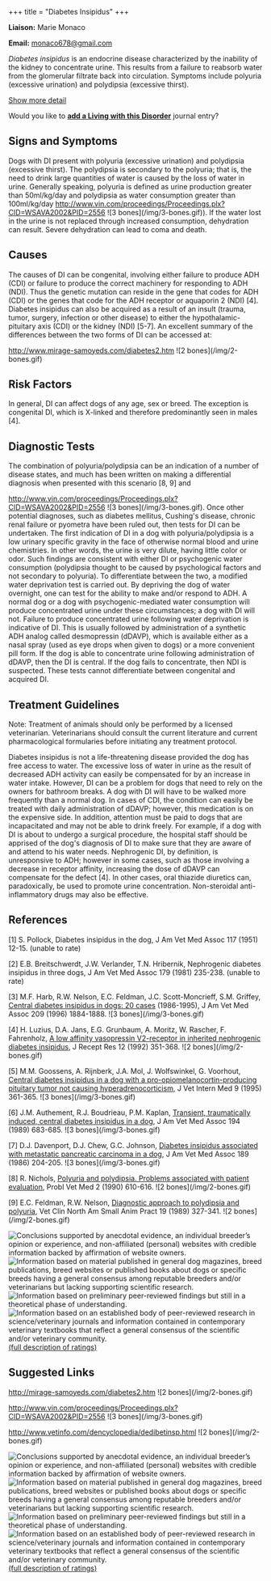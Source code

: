 +++
title = "Diabetes Insipidus"
+++

**Liaison:** Marie Monaco

**Email:** <monaco678@gmail.com>



*Diabetes insipidus* is an endocrine disease characterized by the
inability of the kidney to concentrate urine.  This results from a
failure to reabsorb water from the glomerular filtrate back into
circulation.  Symptoms include polyuria (excessive urination) and
polydipsia (excessive thirst).





[Show more detail](diabetes-insipidus5a76.html?showlong=1)



Would you like to **[add a Living with this
Disorder](diabetes-insipidus/addliving_form.html)** journal entry?

Signs and Symptoms
------------------

Dogs with DI present with polyuria (excessive urination) and polydipsia
(excessive thirst).  The polydipsia is secondary to the polyuria; that
is, the need to drink large quantities of water is caused by the loss of
water in urine.  Generally speaking, polyuria is defined as urine
production greater than 50ml/kg/day and polydipsia as water consumption
greater than 100ml/kg/day
<http://www.vin.com/proceedings/Proceedings.plx?CID=WSAVA2002&PID=2556> !\[3
bones\](/img/3-bones.gif)).  If the water lost in the urine is not
replaced through increased consumption, dehydration can result.  Severe
dehydration can lead to coma and death.

Causes
------

The causes of DI can be congenital, involving either failure to produce
ADH (CDI) or failure to produce the correct machinery for responding to
ADH (NDI).  Thus the genetic mutation can reside in the gene that codes
for ADH (CDI) or the genes that code for the ADH receptor or aquaporin 2
(NDI) \[4\].  Diabetes insipidus can also be acquired as a result of an
insult (trauma, tumor, surgery, infection or other disease) to either
the hypothalamic-pituitary axis (CDI) or the kidney (NDI) \[5-7\].  An
excellent summary of the differences between the two forms of DI can be
accessed at:

<http://www.mirage-samoyeds.com/diabetes2.htm> !\[2
bones\](/img/2-bones.gif)



Risk Factors
------------

In general, DI can affect dogs of any age, sex or breed.  The exception
is congenital DI, which is X-linked and therefore predominantly seen in
males \[4\].

Diagnostic Tests
----------------

The combination of polyuria/polydipsia can be an indication of a number
of disease states, and much has been written on making a differential
diagnosis when presented with this scenario \[8, 9\] and

<http://www.vin.com/proceedings/Proceedings.plx?CID=WSAVA2002&PID=2556> !\[3
bones\](/img/3-bones.gif). Once other potential diagnoses, such as
diabetes mellitus, Cushing's disease, chronic renal failure or pyometra
have been ruled out, then tests for DI can be undertaken.  The first
indication of DI in a dog with polyuria/polydipsia is a low urinary
specific gravity in the face of otherwise normal blood and urine
chemistries.  In other words, the urine is very dilute, having little
color or odor.  Such findings are consistent with either DI or
psychogenic water consumption (polydipsia thought to be caused by
psychological factors and not secondary to polyuria).  To differentiate
between the two, a modified water deprivation test is carried out.  By
depriving the dog of water overnight, one can test for the ability to
make and/or respond to ADH. A normal dog or a dog with
psychogenic-mediated water consumption will produce concentrated urine
under these circumstances; a dog with DI will not.  Failure to produce
concentrated urine following water deprivation is indicative of DI.
This is usually followed by administration of a synthetic ADH analog
called desmopressin (dDAVP), which is available either as a nasal spray
(used as eye drops when given to dogs) or a more convenient pill form.
If the dog is able to concentrate urine following administration of
dDAVP, then the DI is central.  If the dog fails to concentrate, then
NDI is suspected.  These tests cannot differentiate between congenital
and acquired DI.

Treatment Guidelines
--------------------

Note: Treatment of animals should only be performed by a licensed
veterinarian. Veterinarians should consult the current literature and
current pharmacological formularies before initiating any treatment
protocol.

Diabetes insipidus is not a life-threatening disease provided the dog
has free access to water.  The excessive loss of water in urine as the
result of decreased ADH activity can easily be compensated for by an
increase in water intake.  However, DI can be a problem for dogs that
need to rely on the owners for bathroom breaks.  A dog with DI will have
to be walked more frequently than a normal dog.  In cases of CDI, the
condition can easily be treated with daily administration of dDAVP;
however, this medication is on the expensive side.  In addition,
attention must be paid to dogs that are incapacitated and may not be
able to drink freely.  For example, if a dog with DI is about to undergo
a surgical procedure, the hospital staff should be apprised of the dog's
diagnosis of DI to make sure that they are aware of and attend to his
water needs.  Nephrogenic DI, by definition, is unresponsive to ADH;
however in some cases, such as those involving a decrease in receptor
affinity, increasing the dose of dDAVP can compensate for the defect
\[4\].   In other cases, oral thiazide diuretics can, paradoxically, be
used to promote urine concentration.  Non-steroidal anti-inflammatory
drugs may also be effective.

References
----------

\[1\] S. Pollock, Diabetes insipidus in the dog, J Am Vet Med Assoc 117
(1951) 12-15. (unable to rate)

\[2\] E.B. Breitschwerdt, J.W. Verlander, T.N. Hribernik, Nephrogenic
diabetes insipidus in three dogs, J Am Vet Med Assoc 179 (1981)
235-238.  (unable to rate)

\[3\] M.F. Harb, R.W. Nelson, E.C. Feldman, J.C. Scott-Moncrieff, S.M.
Griffey, [Central diabetes insipidus in dogs: 20
cases](http://www.ncbi.nlm.nih.gov/sites/entrez?Db=pubmed&Cmd=ShowDetailView&TermToSearch=8944803&ordinalpos=2&itool=EntrezSystem2.PEntrez.Pubmed.Pubmed_ResultsPanel.Pubmed_RVDocSum "external-link")
(1986-1995), J Am Vet Med Assoc 209 (1996) 1884-1888.  !\[3
bones\](/img/3-bones.gif)

\[4\] H. Luzius, D.A. Jans, E.G. Grunbaum, A. Moritz, W. Rascher, F.
Fahrenholz, [A low affinity vasopressin V2-receptor in inherited
nephrogenic diabetes
insipidus](http://www.ncbi.nlm.nih.gov/sites/entrez?Db=pubmed&Cmd=ShowDetailView&TermToSearch=1387165&ordinalpos=33&itool=EntrezSystem2.PEntrez.Pubmed.Pubmed_ResultsPanel.Pubmed_RVDocSum "external-link"),
J Recept Res 12 (1992) 351-368.  !\[2 bones\](/img/2-bones.gif)

\[5\] M.M. Goossens, A. Rijnberk, J.A. Mol, J. Wolfswinkel, G. Voorhout,
[Central diabetes insipidus in a dog with a
pro-opiomelanocortin-producing pituitary tumor not causing
hyperadrenocorticism](http://www.ncbi.nlm.nih.gov/sites/entrez?Db=pubmed&Cmd=ShowDetailView&TermToSearch=8531185&ordinalpos=1&itool=EntrezSystem2.PEntrez.Pubmed.Pubmed_ResultsPanel.Pubmed_RVDocSum "external-link"),
J Vet Intern Med 9 (1995) 361-365.  !\[3 bones\](/img/3-bones.gif)

\[6\] J.M. Authement, R.J. Boudrieau, P.M. Kaplan, [Transient,
traumatically induced, central diabetes insipidus in a
dog](http://www.ncbi.nlm.nih.gov/sites/entrez?Db=pubmed&Cmd=ShowDetailView&TermToSearch=2925484&ordinalpos=1&itool=EntrezSystem2.PEntrez.Pubmed.Pubmed_ResultsPanel.Pubmed_RVDocSum "external-link"),
J Am Vet Med Assoc 194 (1989) 683-685.  !\[3 bones\](/img/3-bones.gif)

\[7\] D.J. Davenport, D.J. Chew, G.C. Johnson, [Diabetes insipidus
associated with metastatic pancreatic carcinoma in a
dog](http://www.ncbi.nlm.nih.gov/sites/entrez?Db=pubmed&Cmd=ShowDetailView&TermToSearch=3017907&ordinalpos=1&itool=EntrezSystem2.PEntrez.Pubmed.Pubmed_ResultsPanel.Pubmed_RVDocSum "external-link"),
J Am Vet Med Assoc 189 (1986) 204-205.  !\[3 bones\](/img/3-bones.gif)

\[8\] R. Nichols, [Polyuria and polydipsia. Problems associated with
patient
evaluation](http://www.ncbi.nlm.nih.gov/sites/entrez?Db=pubmed&Cmd=ShowDetailView&TermToSearch=2134078&ordinalpos=2&itool=EntrezSystem2.PEntrez.Pubmed.Pubmed_ResultsPanel.Pubmed_RVDocSum "external-link"),
Probl Vet Med 2 (1990) 610-616.  !\[2 bones\](/img/2-bones.gif)

\[9\] E.C. Feldman, R.W. Nelson, [Diagnostic approach to polydipsia and
polyuria](http://www.ncbi.nlm.nih.gov/sites/entrez?Db=pubmed&Cmd=ShowDetailView&TermToSearch=2648668&ordinalpos=1&itool=EntrezSystem2.PEntrez.Pubmed.Pubmed_ResultsPanel.Pubmed_RVAbstractPlus "external-link"),
Vet Clin North Am Small Anim Pract 19 (1989) 327-341.  !\[2
bones\](/img/2-bones.gif)





![](diabetes-insipidus/bone.gif "Conclusions supported by anecdotal evidence, an individual breeder’s opinion or experience, and non-affiliated (personal) websites with credible information backed by affirmation of website owners.")
![](diabetes-insipidus/2-bones.gif "Information based on material published in general dog magazines, breed publications, breed websites or published books about dogs or specific breeds  having a general consensus among reputable breeders and/or veterinarians but lacking supporting scientific research.")
![](diabetes-insipidus/3-bones.gif "Information based on preliminary peer-reviewed findings but still in a theoretical phase of understanding.")
![](diabetes-insipidus/4-bones.gif "Information based on an established body of peer-reviewed research in science/veterinary journals and information contained in contemporary veterinary textbooks that reflect a general consensus of the scientific and/or veterinary community.")
[(full description of ratings)](ratings-what-do-they-mean.html)



Suggested Links
---------------

<http://mirage-samoyeds.com/diabetes2.htm>   !\[2
bones\](/img/2-bones.gif)

<http://www.vin.com/proceedings/Proceedings.plx?CID=WSAVA2002&PID=2556>  !\[3
bones\](/img/3-bones.gif)

<http://www.vetinfo.com/dencyclopedia/dedibetinsp.html>   !\[2
bones\](/img/2-bones.gif)



![](diabetes-insipidus/bone.gif "Conclusions supported by anecdotal evidence, an individual breeder’s opinion or experience, and non-affiliated (personal) websites with credible information backed by affirmation of website owners.")
![](diabetes-insipidus/2-bones.gif "Information based on material published in general dog magazines, breed publications, breed websites or published books about dogs or specific breeds  having a general consensus among reputable breeders and/or veterinarians but lacking supporting scientific research.")
![](diabetes-insipidus/3-bones.gif "Information based on preliminary peer-reviewed findings but still in a theoretical phase of understanding.")
![](diabetes-insipidus/4-bones.gif "Information based on an established body of peer-reviewed research in science/veterinary journals and information contained in contemporary veterinary textbooks that reflect a general consensus of the scientific and/or veterinary community.")
[(full description of ratings)](ratings-what-do-they-mean.html)


